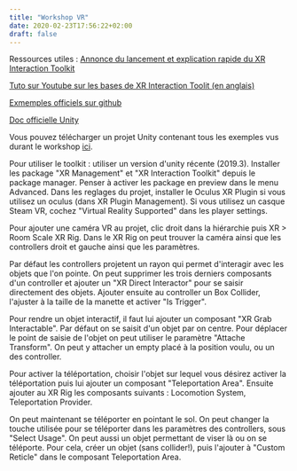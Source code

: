 ```yaml
---
title: "Workshop VR"
date: 2020-02-23T17:56:22+02:00
draft: false
---
```


Ressources utiles :
[Annonce du lancement et explication rapide du XR Interaction Toolkit](https://blogs.unity3d.com/2019/12/17/xr-interaction-toolkit-preview-package-is-here/)

[Tuto sur Youtube sur les bases de XR Interaction Toolit (en anglais)](https://www.youtube.com/watch?v=ndwJHpxd9Mo&list=PLmc6GPFDyfw90Xo_T69Va6kw07qJ8nLz7&ab_channel=VRwithAndrew)

[Exmemples officiels sur github](https://github.com/Unity-Technologies/XR-Interaction-Toolkit-Examples/issues)

[Doc officielle Unity](https://docs.unity3d.com/Packages/com.unity.xr.interaction.toolkit@0.9/manual/index.html)

Vous pouvez télécharger un projet Unity contenant tous les exemples vus durant le workshop [ici](https://drive.google.com/open?id=1vZtj9fTIu6GNEWeUwNL6x0EzMddZX6IP).


Pour utiliser le toolkit : utiliser un version d'unity récente (2019.3). Installer les package "XR Management" et "XR Interaction Toolkit" depuis le package manager. Penser à activer les package en preview dans le menu Advanced.
Dans les reglages du projet, installer le Oculus XR Plugin si vous utilisez un oculus (dans XR Plugin Management). Si vous utilisez un casque Steam VR, cochez "Virtual Reality Supported" dans les player settings.

Pour ajouter une caméra VR au projet, clic droit dans la hiérarchie puis XR > Room Scale XR Rig. Dans le XR Rig on peut trouver la caméra ainsi que les controllers droit et gauche ainsi que les paramètres. 

Par défaut les controllers projetent un rayon qui permet d'interagir avec les objets que l'on pointe. On peut supprimer les trois derniers composants d'un controller et ajouter un "XR Direct Interactor" pour se saisir directement des objets. Ajouter ensuite au controller un Box Collider, l'ajuster à la taille de la manette et activer "Is Trigger".

Pour rendre un objet interactif, il faut lui ajouter un composant "XR Grab Interactable".
Par défaut on se saisit d'un objet par on centre. Pour déplacer le point de saisie de l'objet on peut utiliser le paramètre "Attache Transform". On peut y attacher un empty placé à la position voulu, ou un des controller.

Pour activer la téléportation, choisir l'objet sur lequel vous désirez activer la téléportation puis lui ajouter un composant "Teleportation Area". Ensuite ajouter au XR Rig les composants suivants : Locomotion System, Teleportation Provider.

On peut maintenant se téléporter en pointant le sol. On peut changer la touche utilisée pour se téléporter dans les paramètres des controllers, sous "Select Usage". On peut aussi un objet permettant de viser là ou on se téléporte. Pour cela, créer un objet (sans collider!), puis l'ajouter à "Custom Reticle" dans le composant Teleportation Area.